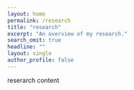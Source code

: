 ```yaml
---
layout: home
permalink: /research
title: "research"
excerpt: "An overview of my research."
search_omit: true
headline: ""
layout: single
author_profile: false
---
```


reserarch content

